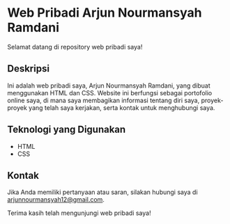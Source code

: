 # Web Pribadi Arjun Nourmansyah Ramdani

Selamat datang di repository web pribadi saya! 

## Deskripsi

Ini adalah web pribadi saya, Arjun Nourmansyah Ramdani, yang dibuat menggunakan HTML dan CSS. Website ini berfungsi sebagai portofolio online saya, di mana saya membagikan informasi tentang diri saya, proyek-proyek yang telah saya kerjakan, serta kontak untuk menghubungi saya.

## Teknologi yang Digunakan

- HTML
- CSS

## Kontak

Jika Anda memiliki pertanyaan atau saran, silakan hubungi saya di [arjunnourmansyah12@gmail.com](arjunnourmansyah12@gmail.com).

Terima kasih telah mengunjungi web pribadi saya!
